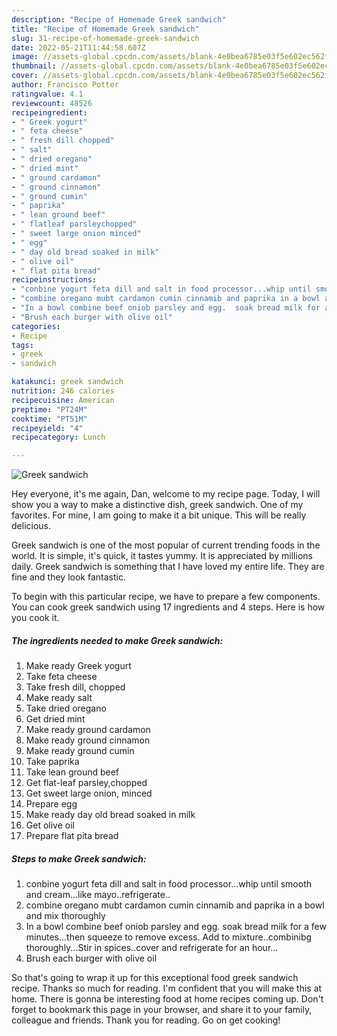 ```yaml
---
description: "Recipe of Homemade Greek sandwich"
title: "Recipe of Homemade Greek sandwich"
slug: 31-recipe-of-homemade-greek-sandwich
date: 2022-05-21T11:44:58.607Z
image: //assets-global.cpcdn.com/assets/blank-4e0bea6785e03f5e602ec562f230caae08da540cada707380b4fe1bbebba43da.png
thumbnail: //assets-global.cpcdn.com/assets/blank-4e0bea6785e03f5e602ec562f230caae08da540cada707380b4fe1bbebba43da.png
cover: //assets-global.cpcdn.com/assets/blank-4e0bea6785e03f5e602ec562f230caae08da540cada707380b4fe1bbebba43da.png
author: Francisco Potter
ratingvalue: 4.1
reviewcount: 48526
recipeingredient:
- " Greek yogurt"
- " feta cheese"
- " fresh dill chopped"
- " salt"
- " dried oregano"
- " dried mint"
- " ground cardamon"
- " ground cinnamon"
- " ground cumin"
- " paprika"
- " lean ground beef"
- " flatleaf parsleychopped"
- " sweet large onion minced"
- " egg"
- " day old bread soaked in milk"
- " olive oil"
- " flat pita bread"
recipeinstructions:
- "conbine yogurt feta dill and salt in food processor...whip until smooth and cream...like mayo..refrigerate.."
- "combine oregano mubt cardamon cumin cinnamib and paprika in a bowl and mix thoroughly"
- "In a bowl combine beef oniob parsley and egg.  soak bread milk for a few minutes...then squeeze to remove excess.   Add to mixture..combinibg thoroughly...Stir in spices..cover and refrigerate for an hour..."
- "Brush each burger with olive oil"
categories:
- Recipe
tags:
- greek
- sandwich

katakunci: greek sandwich 
nutrition: 246 calories
recipecuisine: American
preptime: "PT24M"
cooktime: "PT51M"
recipeyield: "4"
recipecategory: Lunch

---
```



![Greek sandwich](//assets-global.cpcdn.com/assets/blank-4e0bea6785e03f5e602ec562f230caae08da540cada707380b4fe1bbebba43da.png)

Hey everyone, it's me again, Dan, welcome to my recipe page. Today, I will show you a way to make a distinctive dish, greek sandwich. One of my favorites. For mine, I am going to make it a bit unique. This will be really delicious.



Greek sandwich is one of the most popular of current trending foods in the world. It is simple, it's quick, it tastes yummy. It is appreciated by millions daily. Greek sandwich is something that I have loved my entire life. They are fine and they look fantastic.


To begin with this particular recipe, we have to prepare a few components. You can cook greek sandwich using 17 ingredients and 4 steps. Here is how you cook it.

<!--inarticleads1-->

##### The ingredients needed to make Greek sandwich:

1. Make ready  Greek yogurt
1. Take  feta cheese
1. Take  fresh dill, chopped
1. Make ready  salt
1. Take  dried oregano
1. Get  dried mint
1. Make ready  ground cardamon
1. Make ready  ground cinnamon
1. Make ready  ground cumin
1. Take  paprika
1. Take  lean ground beef
1. Get  flat-leaf parsley,chopped
1. Get  sweet large onion, minced
1. Prepare  egg
1. Make ready  day old bread soaked in milk
1. Get  olive oil
1. Prepare  flat pita bread




<!--inarticleads2-->

##### Steps to make Greek sandwich:

1. conbine yogurt feta dill and salt in food processor...whip until smooth and cream...like mayo..refrigerate..
1. combine oregano mubt cardamon cumin cinnamib and paprika in a bowl and mix thoroughly
1. In a bowl combine beef oniob parsley and egg.  soak bread milk for a few minutes...then squeeze to remove excess.   Add to mixture..combinibg thoroughly...Stir in spices..cover and refrigerate for an hour...
1. Brush each burger with olive oil




So that's going to wrap it up for this exceptional food greek sandwich recipe. Thanks so much for reading. I'm confident that you will make this at home. There is gonna be interesting food at home recipes coming up. Don't forget to bookmark this page in your browser, and share it to your family, colleague and friends. Thank you for reading. Go on get cooking!
